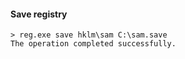 #### Save registry
```cmd-session
> reg.exe save hklm\sam C:\sam.save
The operation completed successfully.
```
